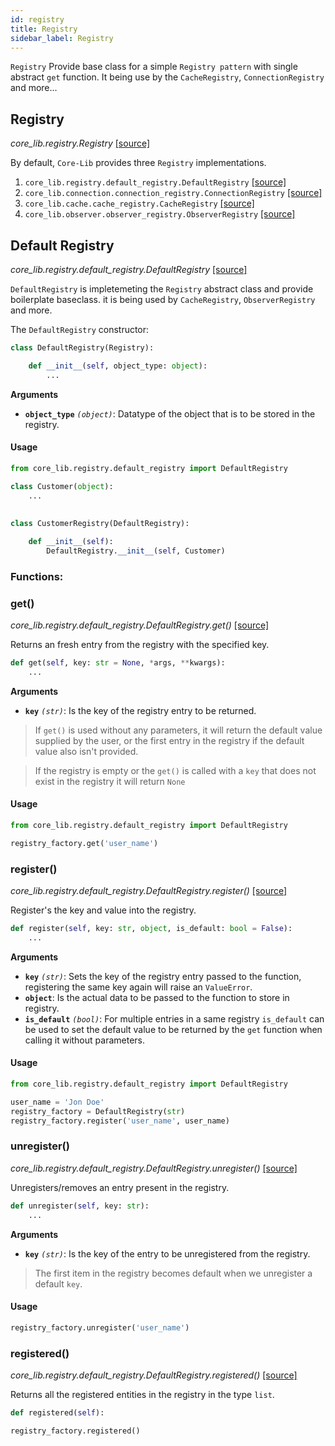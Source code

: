 ```yaml
---
id: registry
title: Registry
sidebar_label: Registry
---
```

`Registry` Provide base class for a simple `Registry pattern` with single abstract `get` function. 
It being use by the `CacheRegistry`,  `ConnectionRegistry` and more...

## Registry

*core_lib.registry.Registry* [[source]](https://github.com/shay-te/core-lib/blob/master/core_lib/registry/registry.py)

By default, `Core-Lib` provides three `Registry` implementations.   

1. `core_lib.registry.default_registry.DefaultRegistry` [[source]](https://github.com/shay-te/core-lib/blob/master/core_lib/registry/default_registry.py)
2. `core_lib.connection.connection_registry.ConnectionRegistry` [[source]](https://github.com/shay-te/core-lib/blob/master/core_lib/connection/connection_registry.py)
3. `core_lib.cache.cache_registry.CacheRegistry` [[source]](https://github.com/shay-te/core-lib/blob/master/core_lib/cache/cache_registry.py)
4. `core_lib.observer.observer_registry.ObserverRegistry` [[source]](https://github.com/shay-te/core-lib/blob/master/core_lib/observer/observer_registry.py)



## Default Registry

*core_lib.registry.default_registry.DefaultRegistry* [[source]](https://github.com/shay-te/core-lib/blob/master/core_lib/registry/default_registry.py#L4)

 `DefaultRegistry` is impletemeting the `Registry` abstract class and provide boilerplate baseclass. 
it is being used by `CacheRegistry`, `ObserverRegistry` and more.

The `DefaultRegistry` constructor:

```python
class DefaultRegistry(Registry):

    def __init__(self, object_type: object):
        ...
```

**Arguments**

- **`object_type`** *`(object)`*: Datatype of the object that is to be stored in the registry.

#### Usage

```python
from core_lib.registry.default_registry import DefaultRegistry

class Customer(object):
    ...
        
        
class CustomerRegistry(DefaultRegistry):

    def __init__(self):
        DefaultRegistry.__init__(self, Customer)
```



### Functions:

### get()

*core_lib.registry.default_registry.DefaultRegistry.get()* [[source]](https://github.com/shay-te/core-lib/blob/master/core_lib/registry/default_registry.py#L30)

Returns an fresh entry from the registry with the specified key.

```python
def get(self, key: str = None, *args, **kwargs):
    ...
```

**Arguments**

- **`key`** *`(str)`*: Is the key of the registry entry to be returned.



>If `get()` is used without any parameters, it will return the default value supplied by the user, or the 
>first entry in the registry if the default value also isn't provided. 

>If the registry is empty or the `get()` is called with a `key` that does not exist in the registry it will return
>`None`



#### Usage

```python
from core_lib.registry.default_registry import DefaultRegistry

registry_factory.get('user_name')
```



### register()

*core_lib.registry.default_registry.DefaultRegistry.register()* [[source]](https://github.com/shay-te/core-lib/blob/master/core_lib/registry/default_registry.py#L12)

Register's the key and value into the registry.

````python
def register(self, key: str, object, is_default: bool = False):
    ...
````

**Arguments**

- **`key`** *`(str)`*: Sets the key of the registry entry passed to the function, registering the same key again will raise an `ValueError`.
- **`object`**: Is the actual data to be passed to the function to store in registry.
- **`is_default`** *`(bool)`*: For multiple entries in a same registry `is_default` can be used to set the default value to be
returned by the `get` function when calling it without parameters.

#### Usage
```python
from core_lib.registry.default_registry import DefaultRegistry

user_name = 'Jon Doe'
registry_factory = DefaultRegistry(str) 
registry_factory.register('user_name', user_name)
```



### unregister()

*core_lib.registry.default_registry.DefaultRegistry.unregister()* [[source]](https://github.com/shay-te/core-lib/blob/master/core_lib/registry/default_registry.py#L24)

Unregisters/removes an entry present in the registry.

```python
def unregister(self, key: str):
    ...
```
**Arguments**

- **`key`** *`(str)`*: Is the key of the entry to be unregistered from the registry.


>The first item in the registry becomes default when we unregister a default `key`.


#### Usage
```python
registry_factory.unregister('user_name')
```



### registered()

*core_lib.registry.default_registry.DefaultRegistry.registered()* [[source]](https://github.com/shay-te/core-lib/blob/master/core_lib/registry/default_registry.py#L36)

Returns all the registered entities in the registry in the type `list`.

```python
def registered(self):
```

```python
registry_factory.registered()
```

